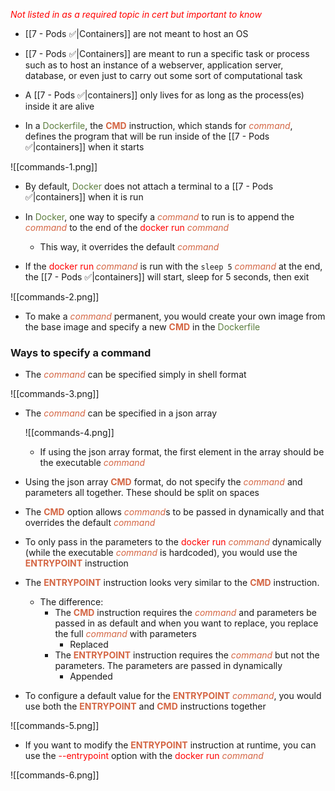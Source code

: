 <i><span style="color:red">Not listed in as a required topic in cert but important to know</span></i>

- [[7 - Pods ✅|Containers]] are not meant to host an OS

- [[7 - Pods ✅|Containers]] are meant to run a specific task or process such as to host an instance of a webserver, application server, database, or even just to carry out some sort of computational task

- A [[7 - Pods ✅|containers]] only lives for as long as the process(es) inside it are alive

- In a <span style="color:#5c7e3e">Dockerfile</span>, the <b><span style="color:#d46644">CMD</span></b> instruction, which stands for <i><span style="color:#d46644">command</span></i>, defines the program that will be run inside of the [[7 - Pods ✅|containers]] when it starts

![[commands-1.png]]

- By default, <span style="color:#5c7e3e">Docker</span> does not attach a terminal to a [[7 - Pods ✅|containers]] when it is run

- In <span style="color:#5c7e3e">Docker</span>, one way to specify a <i><span style="color:#d46644">command</span></i> to run is to append the <i><span style="color:#d46644">command</span></i> to the end of the <span style="color:red">docker run</span> <i><span style="color:#d46644">command</span></i>
	- This way, it overrides the default <i><span style="color:#d46644">command</span></i>

- If the <span style="color:red">docker run</span> <i><span style="color:#d46644">command</span></i> is run with the `sleep 5` <i><span style="color:#d46644">command</span></i> at the end, the [[7 - Pods ✅|containers]] will start, sleep for 5 seconds, then exit

![[commands-2.png]]

- To make a <i><span style="color:#d46644">command</span></i> permanent, you would create your own image from the base image and specify a new <b><span style="color:#d46644">CMD</span></b> in the <span style="color:#5c7e3e">Dockerfile</span>

### Ways to specify a command

- The <i><span style="color:#d46644">command</span></i> can be specified simply in shell format

![[commands-3.png]]

- The <i><span style="color:#d46644">command</span></i> can be specified in a json array

	![[commands-4.png]]
	
	- If using the json array format, the first element in the array should be the executable <i><span style="color:#d46644">command</span></i>

- Using the json array <b><span style="color:#d46644">CMD</span></b> format, do not specify the <i><span style="color:#d46644">command</span></i> and parameters all together. These should be split on spaces

- The <b><span style="color:#d46644">CMD</span></b> option allows <i><span style="color:#d46644">command</span></i>s to be passed in dynamically and that overrides the default <i><span style="color:#d46644">command</span></i>

- To only pass in the parameters to the <span style="color:red">docker run</span> <i><span style="color:#d46644">command</span></i> dynamically (while the executable <i><span style="color:#d46644">command</span></i> is hardcoded), you would use the <b><span style="color:#d46644">ENTRYPOINT</span></b> instruction

- The <b><span style="color:#d46644">ENTRYPOINT</span></b> instruction looks very similar to the <b><span style="color:#d46644">CMD</span></b> instruction.
	- The difference:
		- The <b><span style="color:#d46644">CMD</span></b> instruction requires the <i><span style="color:#d46644">command</span></i> and parameters be passed in as default and when you want to replace, you replace the full <i><span style="color:#d46644">command</span></i> with parameters
			- Replaced
		- The <b><span style="color:#d46644">ENTRYPOINT</span></b> instruction requires the <i><span style="color:#d46644">command</span></i> but not the parameters. The parameters are passed in dynamically
			- Appended

- To configure a default value for the <b><span style="color:#d46644">ENTRYPOINT</span></b> <i><span style="color:#d46644">command</span></i>, you would use both the <b><span style="color:#d46644">ENTRYPOINT</span></b> and <b><span style="color:#d46644">CMD</span></b> instructions together

![[commands-5.png]]

- If you want to modify the <b><span style="color:#d46644">ENTRYPOINT</span></b> instruction at runtime, you can use the <span style="color:red">--entrypoint</span> option with the <span style="color:red">docker run</span> <i><span style="color:#d46644">command</span></i>

![[commands-6.png]]